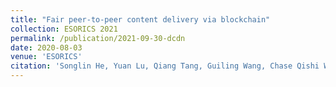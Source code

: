 ```yaml
---
title: "Fair peer-to-peer content delivery via blockchain"
collection: ESORICS 2021
permalink: /publication/2021-09-30-dcdn
date: 2020-08-03
venue: 'ESORICS'
citation: 'Songlin He, Yuan Lu, Qiang Tang, Guiling Wang, Chase Qishi Wu. &quot;Fair peer-to-peer content delivery via blockchain.&quot; <i>Proc. ESORICS 2021</i>.'
---
```

